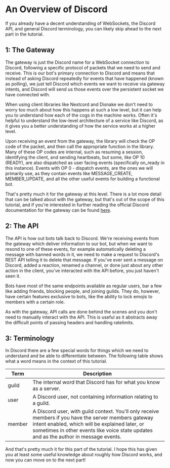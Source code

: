 # An Overview of Discord

If you already have a decent understanding of WebSockets, the Discord API, and general Discord terminology, you can likely skip ahead to the next part in the tutorial.

## 1: The Gateway

The gateway is just the Discord name for a WebSocket connection to Discord, following a specific protocol of packets that we need to send and receive. This is our bot's primary connection to Discord and means that instead of asking Discord repeatedly for events that have happened (known as polling), we just tell Discord which events we want to receive via gateway intents, and Discord will send us those events over the persistent socket we have connected with.

When using client libraries like Nextcord and Disnake we don't need to worry too much about how this happens at such a low level, but it can help you to understand how each of the cogs in the machine works. Often it's helpful to understand the low-level architecture of a service like Discord, as it gives you a better understanding of how the service works at a higher level.

Upon receiving an event from the gateway, the library will check the OP code of the packet, and then call the appropriate function in the library. Many of these OP codes are internal, such as resuming a session, identifying the client, and sending heartbeats, but some, like OP 10 (READY), are also dispatched as user facing events (specifically on_ready in this instance). Events with OP 0 - dispatch events, are the ones we will primarily use, as they contain events like MESSAGE_CREATE, MEMBER_UPDATE, and all the other useful events for building a functional bot.

That's pretty much it for the gateway at this level. There is a lot more detail that can be talked about with the gateway, but that's out of the scope of this tutorial, and if you're interested in further reading the official Discord documentation for the gateway can be found [here](https://discord.com/developers/docs/topics/gateway).

## 2: The API

The API is how out bots talk back to Discord. We're receiving events from the gateway which deliver information to our bot, but when we want to resond to one of these events, for example automatically deleting a message with banned words in it, we need to make a request to Discord's REST API telling it to delete that message. If you've ever sent a message on Discord, added a reaction, renamed a channel, or done just about any other action in the client, you've interacted with the API before, you just haven't seen it.

Bots have most of the same endpoints available as regular users, bar a few like adding friends, blocking people, and joining guilds. They do, however, have certain features exclusive to bots, like the ability to lock emojis to members with a certain role.

As with the gateway, API calls are done behind the scenes and you don't need to manually interact with the API. This is useful as it abstracts away the difficult points of passing headers and handling ratelimits.

## 3: Terminology

In Discord there are a few special words for things which we need to understand and be able to differentiate between. The following table shows what a word means in the context of this tutorial.

| Term   | Description                                                                                                                                                                                                                                      |
|--------|--------------------------------------------------------------------------------------------------------------------------------------------------------------------------------------------------------------------------------------------------|
| guild  | The internal word that Discord has for what you know as a server.                                                                                                                                                                                |
| user   | A Discord user, not containing information relating to a guild.                                                                                                                                                                                  |
| member | A Discord user, with guild context. You'll only receive members if you have the server members gateway intent enabled, which will be explained later, or sometimes in other events like voice state updates and as the author in message events. |

And that's pretty much it for this part of the tutorial. I hope this has given you at least some useful knowledge about roughly how Discord works, and now you can move on to the next part!
